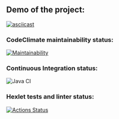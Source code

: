 ## Demo of the project:
[![asciicast](https://asciinema.org/a/412866.svg)](https://asciinema.org/a/412866)

### CodeClimate maintainability status:
[![Maintainability](https://api.codeclimate.com/v1/badges/957eaa8f4c9bf512f392/maintainability)](https://codeclimate.com/github/DDBull/java-project-lvl1/maintainability)

### Continuous Integration status:
![Java CI](https://github.com/DDBull/java-project-lvl1/actions/workflows/java-ci.yml/badge.svg)


### Hexlet tests and linter status:
[![Actions Status](https://github.com/DDBull/java-project-lvl1/workflows/hexlet-check/badge.svg)](https://github.com/DDBull/java-project-lvl1/actions)
